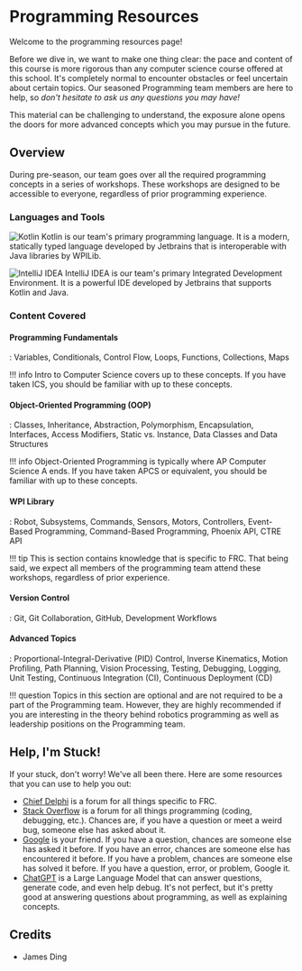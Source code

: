 # Programming Resources

Welcome to the programming resources page!


Before we dive in, we want to make one thing clear: the pace and content of this course is more rigorous than any computer science course offered at this school. It's completely normal to encounter obstacles or feel uncertain about certain topics. Our seasoned Programming team members are here to help, so *don't hesitate to ask us any questions you may have!*

This material can be challenging to understand, the exposure alone opens the doors for more advanced concepts which you may pursue in the future.

## Overview

During pre-season, our team goes over all the required programming concepts in a series of workshops. These workshops are designed to be accessible to everyone, regardless of prior programming experience.

### Languages and Tools
![Kotlin](https://kotlinlang.org/docs/images/kotlin-logo.png)
Kotlin is our team's primary programming language. It is a modern, statically typed language developed by Jetbrains that is interoperable with Java libraries by WPILib.

![IntelliJ IDEA](https://resources.jetbrains.com/storage/products/company/brand/logos/IntelliJ_IDEA.png)
IntelliJ IDEA is our team's primary Integrated Development Environment. It is a powerful IDE developed by Jetbrains that supports Kotlin and Java.

### Content Covered

#### Programming Fundamentals
:   Variables, Conditionals, Control Flow, Loops, Functions, Collections, Maps

!!! info
    Intro to Computer Science covers up to these concepts. If you have taken ICS, you should be familiar with up to these concepts.

#### Object-Oriented Programming (OOP)

:   Classes, Inheritance, Abstraction, Polymorphism, Encapsulation, Interfaces, Access Modifiers, Static vs. Instance, Data Classes and Data Structures

!!! info
    Object-Oriented Programming is typically where AP Computer Science A ends. If you have taken APCS or equivalent, you should be familiar with up to these concepts.

#### WPI Library
:   Robot, Subsystems, Commands, Sensors, Motors, Controllers, Event-Based Programming, Command-Based Programming, Phoenix API, CTRE API

!!! tip
    This is section contains knowledge that is specific to FRC. That being said, we expect all members of the programming team attend these workshops, regardless of prior experience.

#### Version Control
:   Git, Git Collaboration, GitHub, Development Workflows

#### Advanced Topics
:   Proportional-Integral-Derivative (PID) Control, Inverse Kinematics, Motion Profiling, Path Planning, Vision Processing, Testing, Debugging, Logging, Unit Testing, Continuous Integration (CI), Continuous Deployment (CD)

!!! question
    Topics in this section are optional and are not required to be a part of the Programming team. However, they are highly recommended if you are interesting in the theory behind robotics programming as well as leadership positions on the Programming team.

## Help, I'm Stuck!
If your stuck, don't worry! We've all been there. Here are some resources that you can use to help you out:

- [Chief Delphi](https://www.chiefdelphi.com/) is a forum for all things specific to FRC. 
- [Stack Overflow](https://stackoverflow.com/) is a forum for all things programming (coding, debugging, etc.). Chances are, if you have a question or meet a weird bug, someone else has asked about it.
- [Google](https://www.google.com/) is your friend. If you have a question, chances are someone else has asked it before. If you have an error, chances are someone else has encountered it before. If you have a problem, chances are someone else has solved it before. If you have a question, error, or problem, Google it.
- [ChatGPT](https://chat.openai.com/) is a Large Language Model that can answer questions, generate code, and even help debug. It's not perfect, but it's pretty good at answering questions about programming, as well as explaining concepts.

## Credits
- James Ding
